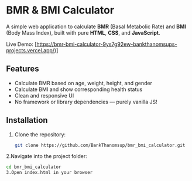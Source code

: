 # BMR & BMI Calculator

A simple web application to calculate **BMR** (Basal Metabolic Rate) and **BMI** (Body Mass Index), built with pure **HTML**, **CSS**, and **JavaScript**.

Live Demo: [https://bmr-bmi-calculator-9ys7g92ew-bankthanomsups-projects.vercel.app/)]

## Features

- Calculate BMR based on age, weight, height, and gender
- Calculate BMI and show corresponding health status
- Clean and responsive UI
- No framework or library dependencies — purely vanilla JS!

## Installation

1. Clone the repository:

   ```bash
   git clone https://github.com/BankThanomsup/bmr_bmi_calculator.git
2.Navigate into the project folder:
   ```bash
   cd bmr_bmi_calculator
3.Open index.html in your browser

  
